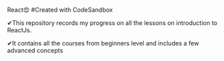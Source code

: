  React😍
#Created with CodeSandbox

✔This repository records my progress on all the lessons on introduction to ReactJs.

✔It contains all the courses from beginners level and includes a few advanced concepts
